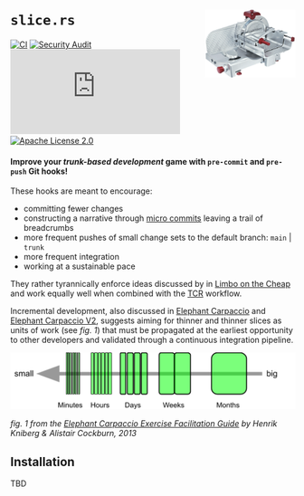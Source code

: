 # `slice.rs` <img align="right" width="160" height="120" src="https://github.com/franckrasolo/slice.rs/raw/633588c6041784ce036c8ec0f60c8698bc171973/.github/assets/slicer.png">

[![CI](https://github.com/franckrasolo/slice.rs/workflows/CI/badge.svg)](https://github.com/franckrasolo/slice.rs/actions?query=workflow%3A%22CI%22)
[![Security Audit](https://github.com/franckrasolo/slice.rs/workflows/Security%20Audit/badge.svg)](https://github.com/franckrasolo/slice.rs/actions?query=workflow%3A%22Security+Audit%22)
[![dependabot](https://badgen.net/github/dependabot/franckrasolo/slice.rs?icon=dependabot&label=Dependabot&labelColor=30373d&cache=300)](https://github.com/franckrasolo/slice.rs/network/updates)
[![Apache License 2.0](https://img.shields.io/badge/License-Apache_2.0-blue.svg?style=flat&logo=apache&labelColor=30373d)](https://github.com/franckrasolo/slice.rs/blob/main/LICENSE)

#### Improve your *trunk-based development* game with `pre-commit` and `pre-push` Git hooks!

These hooks are meant to encourage:
* committing fewer changes
* constructing a narrative through [micro commits](https://lucasr.org/2011/01/29/micro-commits/) leaving a trail of breadcrumbs
* more frequent pushes of small change sets to the default branch: `main` | `trunk`
* more frequent integration
* working at a sustainable pace

They rather tyrannically enforce ideas discussed by in
[Limbo on the Cheap](https://medium.com/@kentbeck_7670/limbo-on-the-cheap-e4cfae840330) and work equally
well when combined with the [TCR](https://medium.com/@kentbeck_7670/test-commit-revert-870bbd756864) workflow.

Incremental development, also discussed in
[Elephant Carpaccio](https://web.archive.org/web/20140329231444/http://alistair.cockburn.us/Elephant+Carpaccio)
and [Elephant Carpaccio V2](https://medium.com/@matteoregazzi/elephant-carpaccio-v2-ba984640ce88), suggests
aiming for thinner and thinner slices as units of work (see *fig. 1*) that must be propagated at the earliest
opportunity to other developers and validated through a continuous integration pipeline.

![Slice Sizes](https://github.com/franckrasolo/slice.rs/raw/633588c6041784ce036c8ec0f60c8698bc171973/.github/assets/scale.png)

*fig. 1 from the
[Elephant Carpaccio Exercise Facilitation Guide](https://docs.google.com/document/d/1TCuuu-8Mm14oxsOnlk8DqfZAA1cvtYu9WGv67Yj_sSk/pub)
by Henrik Kniberg & Alistair Cockburn, 2013*

## Installation

TBD
